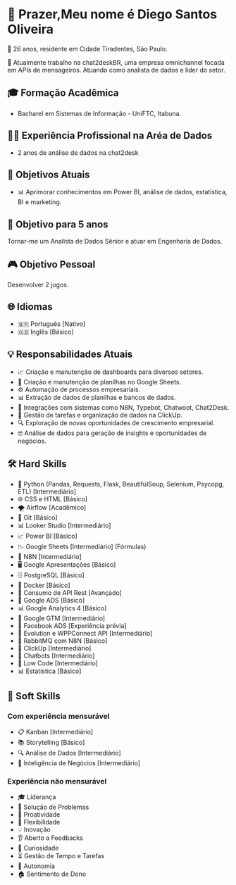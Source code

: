 <!DOCTYPE html>
<html>
<head>
    <title>Portfólio de Diego Santos Oliveira</title>
    <meta charset="UTF-8">
</head>
<body>
    <h1>👋 Prazer,Meu nome é Diego Santos Oliveira</h1>
    <p>📍 26 anos, residente em Cidade Tiradentes, São Paulo.</p>
    <p>💼 Atualmente trabalho na chat2deskBR, uma empresa omnichannel focada em APIs de mensageiros. Atuando como analista de dados e líder do setor.</p>
    <h2>🎓 Formação Acadêmica</h2>
    <ul>
        <li>Bacharel em Sistemas de Informação - UniFTC, Itabuna.</li>
    </ul>
    <h2>👨‍💼 Experiência Profissional na Aréa de Dados</h2>
    <ul>
        <li>2 anos de análise de dados na chat2desk</li>
    </ul>
    <h2>🎯 Objetivos Atuais</h2>
    <ul>
        <li>📊 Aprimorar conhecimentos em Power BI, análise de dados, estatística, BI e marketing.</li>
    </ul>
    <h2>🚀 Objetivo para 5 anos</h2>
    <p>Tornar-me um Analista de Dados Sênior e atuar em Engenharia de Dados.</p>
    <h2>🎮 Objetivo Pessoal</h2>
    <p>Desenvolver 2 jogos.</p>
    <h2>🌐 Idiomas</h2>
    <ul>
        <li>🇧🇷 Português [Nativo]</li>
        <li>🇬🇧 Inglês [Básico]</li>
    </ul>
    <h2>💡 Responsabilidades Atuais</h2>
    <ul>
        <li>📈 Criação e manutenção de dashboards para diversos setores.</li>
        <li>🔢 Criação e manutenção de planilhas no Google Sheets.</li>
        <li>⚙️ Automação de processos empresariais.</li>
        <li>📊 Extração de dados de planilhas e bancos de dados.</li>
        <li>🔗 Integrações com sistemas como N8N, Typebot, Chatwoot, Chat2Desk.</li>
        <li>📝 Gestão de tarefas e organização de dados na ClickUp.</li>
        <li>🔍 Exploração de novas oportunidades de crescimento empresarial.</li>
        <li>🤓 Análise de dados para geração de insights e oportunidades de negócios.</li>
    </ul>
    <h2>🛠️ Hard Skills</h2>
<ul>
    <li>🐍 Python (Pandas, Requests, Flask, BeautifulSoup, Selenium, Psycopg, ETL) [Intermediário]</li>
    <li>🌐 CSS e HTML [Básico]</li>
    <li>🌪️ Airflow [Acadêmico]</li>
    <li>🔧 Git [Básico]</li>
    <li>📊 Looker Studio [Intermediário]</li>
    <li>📈 Power BI [Básico]</li>
    <li>📉 Google Sheets [Intermediário] (Fórmulas)</li>
    <li>🔄 N8N [Intermediário]</li>
    <li>🖥️ Google Apresentações [Básico]</li>
    <li>🗄️ PostgreSQL [Básico]</li>
    <li>🐳 Docker [Básico]</li>
    <li>🔁 Consumo de API Rest [Avançado]</li>
    <li>📢 Google ADS [Básico]</li>
    <li>📊 Google Analytics 4 [Básico]</li>
    <li>🔗 Google GTM [Intermediário]</li>
    <li>👥 Facebook ADS [Experiência prévia]</li>
    <li>🔗 Evolution e WPPConnect API [Intermediário]</li>
    <li>🐇 RabbitMQ com N8N [Básico]</li>
    <li>📝 ClickUp [Intermediário]</li>
    <li>🤖 Chatbots [Intermediário]</li>
    <li>🧱 Low Code [Intermediário]</li>
    <li>📊 Estatística [Básico]</li>
</ul>

<h2>🌟 Soft Skills</h2>
<h3>Com experiência mensurável</h3>
<ul>
    <li>📋 Kanban [Intermediário]</li>
    <li>📚 Storytelling [Básico]</li>
    <li>🔍 Análise de Dados [Intermediário]</li>
    <li>🧠 Inteligência de Negócios [Intermediário]</li>
</ul>

<h3>Experiência não mensurável</h3>
<ul>
    <li>🎓 Liderança</li>
    <li>🧩 Solução de Problemas</li>
    <li>🚀 Proatividade</li>
    <li>🌊 Flexibilidade</li>
    <li>💡 Inovação</li>
    <li>👂 Aberto a Feedbacks</li>
    <li>🔎 Curiosidade</li>
    <li>⏳ Gestão de Tempo e Tarefas</li>
    <li>🤝 Autonomia</li>
    <li>🏠 Sentimento de Dono</li>
</ul>


</body>
</html>

